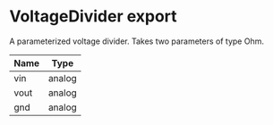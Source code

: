 # VoltageDivider <span class="tag export">export</span> 
A parameterized voltage divider. Takes two parameters of type Ohm.

Name | Type
---- | ----
vin | analog
vout | analog
gnd | analog
